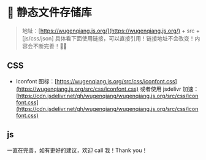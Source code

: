 # 👒 静态文件存储库
> 地址：[https://wugenqiang.js.org/](https://wugenqiang.js.org/) + src + [js/css/json] 具体看下面使用链接，可以直接引用！链接地址不会改变！内容会不断完善！🎉🎉

## CSS
* Iconfont 图标：[https://wugenqiang.js.org/src/css/iconfont.css](https://wugenqiang.js.org/src/css/iconfont.css) 或者使用 jsdelivr 加速： [https://cdn.jsdelivr.net/gh/wugenqiang/wugenqiang.js.org/src/css/iconfont.css](https://cdn.jsdelivr.net/gh/wugenqiang/wugenqiang.js.org/src/css/iconfont.css)

## js

一直在完善，如有更好的建议，欢迎 call 我！Thank you！



